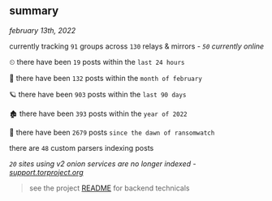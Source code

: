 
## summary
_february 13th, 2022_

currently tracking `91` groups across `130` relays & mirrors - _`50` currently online_

⏲ there have been `19` posts within the `last 24 hours`

🦈 there have been `132` posts within the `month of february`

🪐 there have been `903` posts within the `last 90 days`

🏚 there have been `393` posts within the `year of 2022`

🦕 there have been `2679` posts `since the dawn of ransomwatch`

there are `48` custom parsers indexing posts

_`20` sites using v2 onion services are no longer indexed - [support.torproject.org](https://support.torproject.org/onionservices/v2-deprecation/)_

> see the project [README](https://github.com/thetanz/ransomwatch#ransomwatch--) for backend technicals
